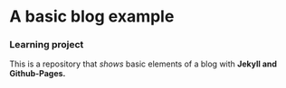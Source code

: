 # A basic blog example

### Learning project

This is a repository that *shows* basic elements of a blog with **Jekyll and Github-Pages.**
